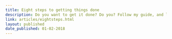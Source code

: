 ```yaml
---
title: Eight steps to getting things done
description: Do you want to get it done? Do you? Follow my guide, and learn to delegate
link: articles/eightsteps.html
layout: published
date_published: 01-02-2018
---
```

